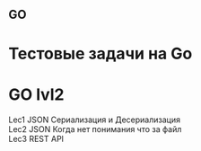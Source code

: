 ## GO

# Тестовые задачи на Go

# GO lvl2  
Lec1 JSON Сериализация и Десериализация  
Lec2 JSON Когда нет понимания что за файл  
Lec3 REST API  


  
 
  
  


